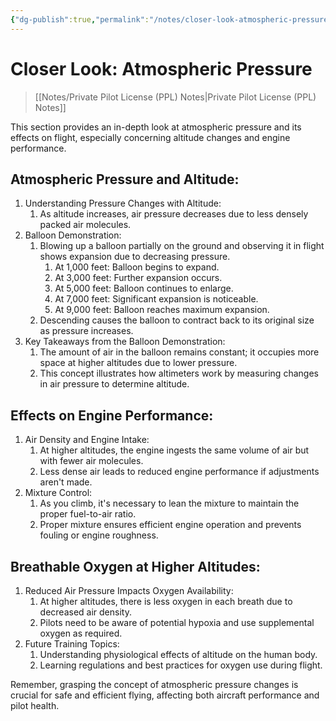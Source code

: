 ```yaml
---
{"dg-publish":true,"permalink":"/notes/closer-look-atmospheric-pressure/","title":"Closer Look: Atmospheric Pressure","tags":["aviation","classnotes"]}
---
```



# Closer Look: Atmospheric Pressure
> [[Notes/Private Pilot License (PPL) Notes\|Private Pilot License (PPL) Notes]]

This section provides an in-depth look at atmospheric pressure and its effects on flight, especially concerning altitude changes and engine performance.

## Atmospheric Pressure and Altitude:

1. Understanding Pressure Changes with Altitude:
    1. As altitude increases, air pressure decreases due to less densely packed air molecules.
2. Balloon Demonstration:
    1. Blowing up a balloon partially on the ground and observing it in flight shows expansion due to decreasing pressure.
        1. At 1,000 feet: Balloon begins to expand.
        2. At 3,000 feet: Further expansion occurs.
        3. At 5,000 feet: Balloon continues to enlarge.
        4. At 7,000 feet: Significant expansion is noticeable.
        5. At 9,000 feet: Balloon reaches maximum expansion.
    2. Descending causes the balloon to contract back to its original size as pressure increases.
3. Key Takeaways from the Balloon Demonstration:
    1. The amount of air in the balloon remains constant; it occupies more space at higher altitudes due to lower pressure.
    2. This concept illustrates how altimeters work by measuring changes in air pressure to determine altitude.

## Effects on Engine Performance:

1. Air Density and Engine Intake:
    1. At higher altitudes, the engine ingests the same volume of air but with fewer air molecules.
    2. Less dense air leads to reduced engine performance if adjustments aren't made.
2. Mixture Control:
    1. As you climb, it's necessary to lean the mixture to maintain the proper fuel-to-air ratio.
    2. Proper mixture ensures efficient engine operation and prevents fouling or engine roughness.

## Breathable Oxygen at Higher Altitudes:

1. Reduced Air Pressure Impacts Oxygen Availability:
    1. At higher altitudes, there is less oxygen in each breath due to decreased air density.
    2. Pilots need to be aware of potential hypoxia and use supplemental oxygen as required.
2. Future Training Topics:
    1. Understanding physiological effects of altitude on the human body.
    2. Learning regulations and best practices for oxygen use during flight.

Remember, grasping the concept of atmospheric pressure changes is crucial for safe and efficient flying, affecting both aircraft performance and pilot health.
